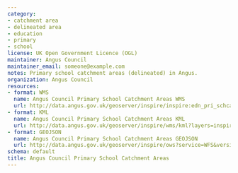```yaml
---
category:
- catchment area
- delineated area
- education
- primary
- school
license: UK Open Government Licence (OGL)
maintainer: Angus Council
maintainer_email: someone@example.com
notes: Primary school catchment areas (delineated) in Angus.
organization: Angus Council
resources:
- format: WMS
  name: Angus Council Primary School Catchment Areas WMS
  url: http://data.angus.gov.uk/geoserver/inspire/inspire:edn_pri_schcatchment/wms?service=WMS&request=GetMap
- format: KML
  name: Angus Council Primary School Catchment Areas KML
  url: http://data.angus.gov.uk/geoserver/inspire/wms/kml?layers=inspire:edn_pri_schcatchment&mode=download
- format: GEOJSON
  name: Angus Council Primary School Catchment Areas GEOJSON
  url: http://data.angus.gov.uk/geoserver/inspire/ows?service=WFS&version=1.0.0&request=GetFeature&typeName=inspire:edn_pri_schcatchment&outputFormat=application%2Fjson&srsName=EPSG:3857
schema: default
title: Angus Council Primary School Catchment Areas
---
```

